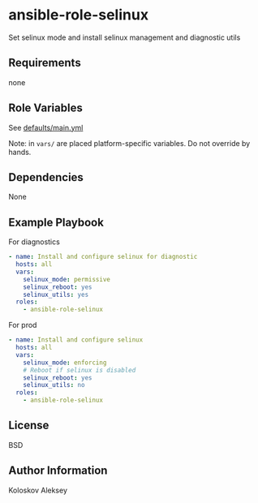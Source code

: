 ansible-role-selinux
=========

Set selinux mode and install selinux management and diagnostic utils

Requirements
------------

none

Role Variables
--------------

See [defaults/main.yml](./defaults/main.yml)

Note: in `vars/` are placed platform-specific variables. Do not override by hands.

Dependencies
------------

None

Example Playbook
----------------

For diagnostics
```yaml
- name: Install and configure selinux for diagnostic
  hosts: all
  vars:
    selinux_mode: permissive
    selinux_reboot: yes
    selinux_utils: yes
  roles:
    - ansible-role-selinux
```

For prod
```yaml
- name: Install and configure selinux
  hosts: all
  vars:
    selinux_mode: enforcing
    # Reboot if selinux is disabled
    selinux_reboot: yes
    selinux_utils: no
  roles:
    - ansible-role-selinux
```

License
-------

BSD

Author Information
------------------

Koloskov Aleksey
